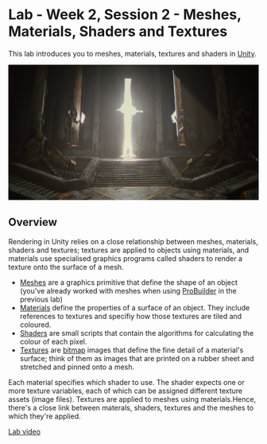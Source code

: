 # Lab - Week 2, Session 2 - Meshes, Materials, Shaders and Textures

This lab introduces you to meshes, materials, textures and shaders in [Unity](https://unity.com/).

![Heretic](images/heretic.png)

## Overview

Rendering in Unity relies on a close relationship between meshes, materials, shaders and textures; textures are applied to objects using materials, and materials use specialised graphics programs called shaders to render a texture onto the surface of a mesh.

+ [Meshes](https://docs.unity3d.com/Manual/AnatomyofaMesh.html) are a graphics primitive that define the shape of an object (you've already worked with meshes when using [ProBuilder](https://unity.com/features/probuilder) in the previous lab)
+ [Materials](https://docs.unity3d.com/Manual/Materials.html) define the properties of a surface of an object. They include references to textures and specifiy how those textures are tiled and coloured. 
+ [Shaders](https://docs.unity3d.com/Manual/Shaders.html) are small scripts that contain the algorithms for calculating the colour of each pixel.
+ [Textures](https://docs.unity3d.com/Manual/Textures.html) are [bitmap](https://en.wikipedia.org/wiki/Bitmap) images that define the fine detail of a material's surface; think of them as images that are printed on a rubber sheet and stretched and pinned onto a mesh.

Each material specifies which shader to use. The shader expects one or more texture variables, each of which can be assigned different texture assets (image files). Textures are applied to meshes using materials.Hence, there's a close link between materals, shaders, textures and the meshes to which they're applied.

[Lab video](https://youtu.be/nGjmEGplDio)
